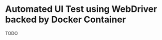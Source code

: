 <!-- START doctoc -->
<!-- END doctoc -->

# Automated UI Test using WebDriver backed by Docker Container

TODO
